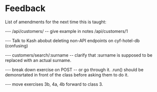 Feedback
========

List of amendments for the next time this is taught:

--- /api/customers/ -- give example in notes /api/customers/1

--- Talk to Kash abobut deleting non-API endpoints on cyf-hotel-db (confusing)

--- customers/search/:surname -- clarify that :surname is supposed to be replaced with an actual surname.

--- break down exercise on POST -- or go through it. .run() should be demonsrtated in front of the class before asking them to do it.

--- move exercises 3b, 4a, 4b forward to class 3.

